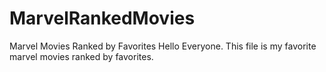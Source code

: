 # MarvelRankedMovies
Marvel Movies Ranked by Favorites
Hello Everyone. This file is my favorite marvel movies ranked by favorites.
